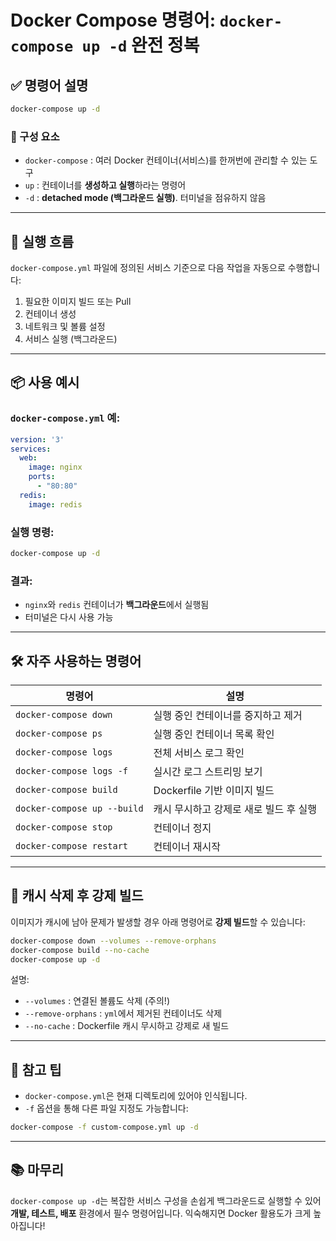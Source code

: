 # Docker Compose 명령어: `docker-compose up -d` 완전 정복

## ✅ 명령어 설명

```bash
docker-compose up -d
```

### 📌 구성 요소

* `docker-compose` : 여러 Docker 컨테이너(서비스)를 한꺼번에 관리할 수 있는 도구
* `up` : 컨테이너를 **생성하고 실행**하라는 명령어
* `-d` : **detached mode (백그라운드 실행)**. 터미널을 점유하지 않음

---

## 🔄 실행 흐름

`docker-compose.yml` 파일에 정의된 서비스 기준으로 다음 작업을 자동으로 수행합니다:

1. 필요한 이미지 빌드 또는 Pull
2. 컨테이너 생성
3. 네트워크 및 볼륨 설정
4. 서비스 실행 (백그라운드)

---

## 📦 사용 예시

### `docker-compose.yml` 예:

```yaml
version: '3'
services:
  web:
    image: nginx
    ports:
      - "80:80"
  redis:
    image: redis
```

### 실행 명령:

```bash
docker-compose up -d
```

### 결과:

* `nginx`와 `redis` 컨테이너가 **백그라운드**에서 실행됨
* 터미널은 다시 사용 가능

---

## 🛠 자주 사용하는 명령어

| 명령어                         | 설명                     |
| --------------------------- | ---------------------- |
| `docker-compose down`       | 실행 중인 컨테이너를 중지하고 제거    |
| `docker-compose ps`         | 실행 중인 컨테이너 목록 확인       |
| `docker-compose logs`       | 전체 서비스 로그 확인           |
| `docker-compose logs -f`    | 실시간 로그 스트리밍 보기         |
| `docker-compose build`      | Dockerfile 기반 이미지 빌드   |
| `docker-compose up --build` | 캐시 무시하고 강제로 새로 빌드 후 실행 |
| `docker-compose stop`       | 컨테이너 정지                |
| `docker-compose restart`    | 컨테이너 재시작               |

---

## 🧹 캐시 삭제 후 강제 빌드

이미지가 캐시에 남아 문제가 발생할 경우 아래 명령어로 **강제 빌드**할 수 있습니다:

```bash
docker-compose down --volumes --remove-orphans
docker-compose build --no-cache
docker-compose up -d
```

설명:

* `--volumes` : 연결된 볼륨도 삭제 (주의!)
* `--remove-orphans` : `yml`에서 제거된 컨테이너도 삭제
* `--no-cache` : Dockerfile 캐시 무시하고 강제로 새 빌드

---

## 🧠 참고 팁

* `docker-compose.yml`은 현재 디렉토리에 있어야 인식됩니다.
* `-f` 옵션을 통해 다른 파일 지정도 가능합니다:

```bash
docker-compose -f custom-compose.yml up -d
```

---

## 📚 마무리

`docker-compose up -d`는 복잡한 서비스 구성을 손쉽게 백그라운드로 실행할 수 있어 **개발, 테스트, 배포** 환경에서 필수 명령어입니다. 익숙해지면 Docker 활용도가 크게 높아집니다!
